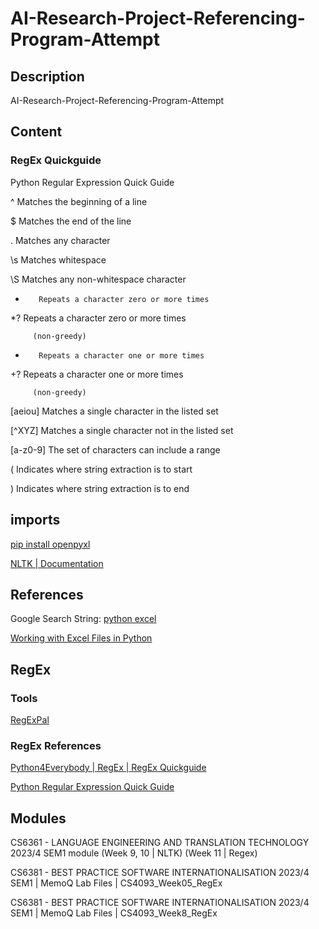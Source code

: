 # AI-Research-Project-Referencing-Program-Attempt

## Description

AI-Research-Project-Referencing-Program-Attempt

## Content

### RegEx Quickguide

Python Regular Expression Quick Guide

^        Matches the beginning of a line

$        Matches the end of the line

.        Matches any character

\s       Matches whitespace

\S       Matches any non-whitespace character

*        Repeats a character zero or more times

*?       Repeats a character zero or more times 

         (non-greedy)

+        Repeats a character one or more times

+?       Repeats a character one or more times 

         (non-greedy)

[aeiou]  Matches a single character in the listed set

[^XYZ]   Matches a single character not in the listed set

[a-z0-9] The set of characters can include a range

(        Indicates where string extraction is to start

)        Indicates where string extraction is to end


## imports

[pip install openpyxl](https://pypi.org/project/openpyxl/)

[NLTK | Documentation](https://www.nltk.org/)

## References

Google Search String: [python excel](https://www.google.com/search?q=python+excel&rlz=1C1YTUH_enIE1084IE1084&oq=python+excel&gs_lcrp=EgZjaHJvbWUyCQgAEEUYORiABDIHCAEQABiABDIHCAIQABiABDIHCAMQABiABDIHCAQQABiABDIHCAUQABiABDIHCAYQABiABDIGCAcQRRhB0gEINDM5OGowajeoAgCwAgA&sourceid=chrome&ie=UTF-8)

[Working with Excel Files in Python](https://www.python-excel.org/)

## RegEx

### Tools

[RegExPal](https://www.regexpal.com/)

### RegEx References

[Python4Everybody | RegEx | RegEx Quickguide](https://youtu.be/ovZsvN67Glc?list=PLlRFEj9H3Oj7Bp8-DfGpfAfDBiblRfl5p&t=202)

[Python Regular Expression Quick Guide](https://www.py4e.com/lectures3/Pythonlearn-11-Regex-Handout.txt)

## Modules

CS6361 - LANGUAGE ENGINEERING AND TRANSLATION TECHNOLOGY 2023/4 SEM1 module (Week 9, 10 | NLTK) (Week 11 | Regex) 

CS6381 - BEST PRACTICE SOFTWARE INTERNATIONALISATION 2023/4 SEM1 | MemoQ Lab Files | CS4093_Week05_RegEx

CS6381 - BEST PRACTICE SOFTWARE INTERNATIONALISATION 2023/4 SEM1 | MemoQ Lab Files | CS4093_Week8_RegEx
